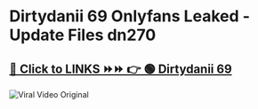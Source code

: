 
 # Dirtydanii 69 Onlyfans Leaked - Update Files dn270

## <h2><a href="https://clipsfans.com/Dirtydanii_69&ref=git">🔗 Click to LINKS ⏩⏩ 👉 🟢 Dirtydanii 69 </a></h2>

<a href="https://clipsfans.com/Dirtydanii_69&ref=git" rel="nofollow" data-target="animated-image.originalLink"><img src="https://i.ibb.co.com/xMMVF88/686577567.gif" alt="Viral Video Original" style="max-width: 100%; display: inline-block;" data-target="animated-image.originalImage"></a>

